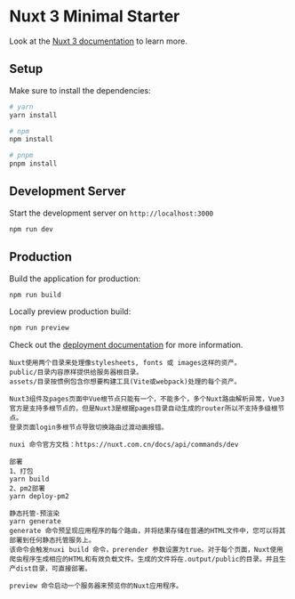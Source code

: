 # Nuxt 3 Minimal Starter

Look at the [Nuxt 3 documentation](https://nuxt.com/docs/getting-started/introduction) to learn more.

## Setup

Make sure to install the dependencies:

```bash
# yarn
yarn install

# npm
npm install

# pnpm
pnpm install
```

## Development Server

Start the development server on `http://localhost:3000`

```bash
npm run dev
```

## Production

Build the application for production:

```bash
npm run build
```

Locally preview production build:

```bash
npm run preview
```

Check out the [deployment documentation](https://nuxt.com/docs/getting-started/deployment) for more information.

```
Nuxt使用两个目录来处理像stylesheets, fonts 或 images这样的资产。
public/目录内容原样提供给服务器根目录。
assets/目录按惯例包含你想要构建工具(Vite或webpack)处理的每个资产。
```
```
Nuxt3组件及pages页面中Vue根节点只能有一个，不能多个，多个Nuxt路由解析异常，Vue3官方是支持多根节点的，但是Nuxt3是根据pages目录自动生成的router所以不支持多级根节点。
登录页面login多根节点导致切换路由过渡动画报错。
```

```
nuxi 命令官方文档：https://nuxt.com.cn/docs/api/commands/dev

```

```
部署
1、打包
yarn build
2、pm2部署
yarn deploy-pm2
```
```
静态托管-预渲染
yarn generate
generate 命令预呈现应用程序的每个路由，并将结果存储在普通的HTML文件中，您可以将其部署到任何静态托管服务上。
该命令会触发nuxi build 命令，prerender 参数设置为true。对于每个页面，Nuxt使用爬虫程序生成相应的HTML和有效负载文件。生成的文件将在.output/public的目录。并且生产dist目录，可直接部署。
```
```
preview 命令启动一个服务器来预览你的Nuxt应用程序。
```